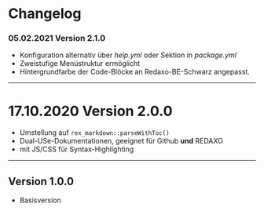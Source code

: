 # Changelog

### **05.02.2021** Version 2.1.0

- Konfiguration alternativ über _help.yml_ oder Sektion in _package.yml_
- Zweistufige Menüstruktur ermöglicht
- Hintergrundfarbe der Code-Blöcke an Redaxo-BE-Schwarz angepasst.

___


# **17.10.2020** Version 2.0.0

- Umstellung auf `rex_markdown::parseWithToc()`
- Dual-USe-Dokumentationen, geeignet für Github **und** REDAXO
- mit JS/CSS für Syntax-Highlighting

___


## **Version 1.0.0**

- Basisversion
